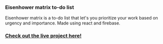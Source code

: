 ### Eisenhower matrix to-do list
Eisenhower matrix is a to-do list that let's you prioritize your work based on urgency and importance.
Made using react and firebase.

### [Check out the live project here!](https://todo-325cc.web.app/)
